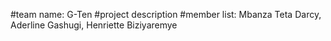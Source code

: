 #team name: G-Ten
#project description
#member list: Mbanza Teta Darcy, Aderline Gashugi, Henriette Biziyaremye 
